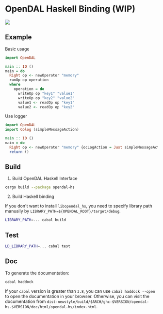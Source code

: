 # OpenDAL Haskell Binding (WIP)

![](https://github.com/apache/incubator-opendal/assets/5351546/87bbf6e5-f19e-449a-b368-3e283016c887)

## Example

Basic usage

```haskell
import OpenDAL

main :: IO ()
main = do
  Right op <- newOperator "memory"
  runOp op operation
  where
    operation = do
      writeOp op "key1" "value1"
      writeOp op "key2" "value2"
      value1 <- readOp op "key1"
      value2 <- readOp op "key2"
```

Use logger

```haskell
import OpenDAL
import Colog (simpleMessageAction)

main :: IO ()
main = do
  Right op <- newOperator "memory" {ocLogAction = Just simpleMessageAction}
  return ()
```

## Build

1. Build OpenDAL Haskell Interface

```bash
cargo build --package opendal-hs
```

2. Build Haskell binding

If you don't want to install `libopendal_hs`, you need to specify library path manually by `LIBRARY_PATH=${OPENDAL_ROOT}/target/debug`.

```bash
LIBRARY_PATH=... cabal build
```

## Test

```bash
LD_LIBRARY_PATH=... cabal test
```

## Doc

To generate the documentation:
```bash
cabal haddock
```

If your `cabal` version is greater than `3.8`, you can use `cabal haddock --open` to open the documentation in your browser. Otherwise, you can visit the documentation from `dist-newstyle/build/$ARCH/ghc-$VERSION/opendal-hs-$VERSION/doc/html/opendal-hs/index.html`.